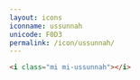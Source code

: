 ```yaml
---
layout: icons
iconname: ussunnah
unicode: F0D3
permalink: /icon/ussunnah/
---
```


``` html
<i class="mi mi-ussunnah"></i>
```
